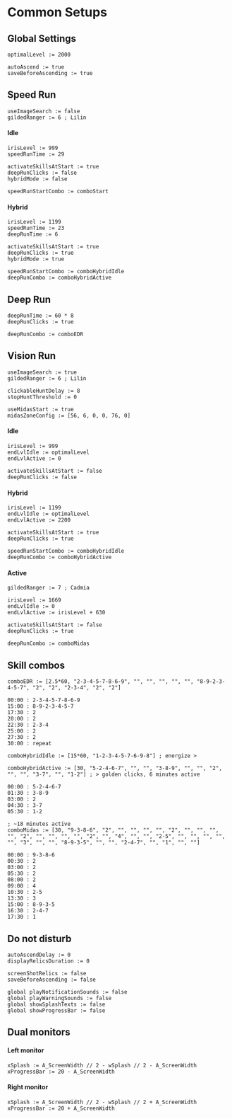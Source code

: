 # Common Setups

## Global Settings

    optimalLevel := 2000

    autoAscend := true
    saveBeforeAscending := true

## Speed Run

    useImageSearch := false
    gildedRanger := 6 ; Lilin

#### Idle

    irisLevel := 999
    speedRunTime := 29

    activateSkillsAtStart := true
    deepRunClicks := false
    hybridMode := false

    speedRunStartCombo := comboStart

#### Hybrid

    irisLevel := 1199
    speedRunTime := 23
    deepRunTime := 6

    activateSkillsAtStart := true
    deepRunClicks := true
    hybridMode := true

    speedRunStartCombo := comboHybridIdle
    deepRunCombo := comboHybridActive

## Deep Run

    deepRunTime := 60 * 8
    deepRunClicks := true

    deepRunCombo := comboEDR

## Vision Run

    useImageSearch := true
    gildedRanger := 6 ; Lilin

    clickableHuntDelay := 8
    stopHuntThreshold := 0

    useMidasStart := true
    midasZoneConfig := [56, 6, 0, 0, 76, 0]

#### Idle

    irisLevel := 999
    endLvlIdle := optimalLevel
    endLvlActive := 0

    activateSkillsAtStart := false
    deepRunClicks := false

#### Hybrid

    irisLevel := 1199
    endLvlIdle := optimalLevel
    endLvlActive := 2200

    activateSkillsAtStart := true
    deepRunClicks := true

    speedRunStartCombo := comboHybridIdle
    deepRunCombo := comboHybridActive

#### Active

    gildedRanger := 7 ; Cadmia

    irisLevel := 1669
    endLvlIdle := 0
    endLvlActive := irisLevel + 630

    activateSkillsAtStart := false
    deepRunClicks := true

    deepRunCombo := comboMidas

## Skill combos

    comboEDR := [2.5*60, "2-3-4-5-7-8-6-9", "", "", "", "", "", "8-9-2-3-4-5-7", "2", "2", "2-3-4", "2", "2"]

    00:00 : 2-3-4-5-7-8-6-9
    15:00 : 8-9-2-3-4-5-7
    17:30 : 2
    20:00 : 2
    22:30 : 2-3-4
    25:00 : 2
    27:30 : 2
    30:00 : repeat

    comboHybridIdle := [15*60, "1-2-3-4-5-7-6-9-8"] ; energize >
   
    comboHybridActive := [30, "5-2-4-6-7", "", "", "3-8-9", "", "", "2", "", "", "3-7", "", "1-2"] ; > golden clicks, 6 minutes active

    00:00 : 5-2-4-6-7
    01:30 : 3-8-9
    03:00 : 2
    04:30 : 3-7
    05:30 : 1-2

    ; ~18 minutes active
    comboMidas := [30, "9-3-8-6", "2", "", "", "", "", "2", "", "", "", "", "2", "", "", "", "", "2", "", "4", "", "", "2-5", "", "", "", "", "", "3", "", "", "8-9-3-5", "", "", "2-4-7", "", "1", "", ""]

    00:00 : 9-3-8-6
    00:30 : 2
    03:00 : 2
    05:30 : 2
    08:00 : 2
    09:00 : 4
    10:30 : 2-5
    13:30 : 3
    15:00 : 8-9-3-5
    16:30 : 2-4-7
    17:30 : 1

## Do not disturb

    autoAscendDelay := 0
    displayRelicsDuration := 0

    screenShotRelics := false
    saveBeforeAscending := false

    global playNotificationSounds := false
    global playWarningSounds := false
    global showSplashTexts := false
    global showProgressBar := false

## Dual monitors

#### Left monitor

    xSplash := A_ScreenWidth // 2 - wSplash // 2 - A_ScreenWidth
    xProgressBar := 20 - A_ScreenWidth

#### Right monitor

    xSplash := A_ScreenWidth // 2 - wSplash // 2 + A_ScreenWidth
    xProgressBar := 20 + A_ScreenWidth
